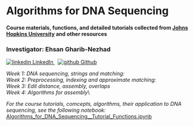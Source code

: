 # Algorithms for DNA Sequencing
#### Course materials, functions, and detailed tutorials collected from [Johns Hopkins University](https://www.coursera.org/learn/dna-sequencing/home/welcome) and other resources 

###  Investigator: Ehsan Gharib-Nezhad

  <p>
  <a href="https://www.linkedin.com/in/ehsan-gharib-nezhad/" rel="nofollow noreferrer">
    <img src="https://i.stack.imgur.com/gVE0j.png" alt="linkedin"> LinkedIn
  </a> &nbsp; 
  <a href="https://github.com/EhsanGharibNezhad/" rel="nofollow noreferrer">
    <img src="https://i.stack.imgur.com/tskMh.png" alt="github"> Github
  </a>
</p>


*Week 1: DNA sequencing, strings and matching:*\
*Week 2: Preprocessing, indexing and approximate matching:*\
*Week 3: Edit distance, assembly, overlaps*\
*Week 4: Algorithms for assembly*\


*For the course tutorials, comcepts, algorithms, their application to DNA sequencing, see the following notebook:*\
[Algorithms_for_DNA_Sequencing__Tutorial_Functions.ipynb](notebooks/Algorithms_for_DNA_Sequencing__Tutorial_Functions.ipynb)<br />

